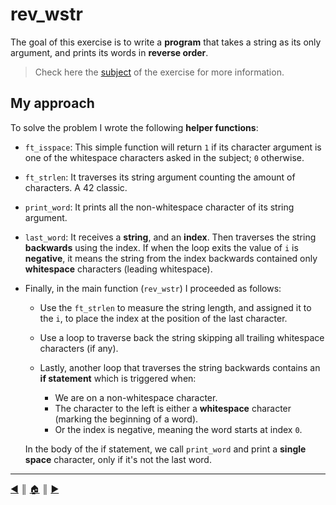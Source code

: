 # rev_wstr
The goal of this exercise is to write a **program** that takes a string as its only argument, and prints its words in **reverse order**.

> Check here the [subject](https://github.com/lifeBalance/c_exam/blob/main/04/rev_wstr/subject.en.txt) of the exercise for more information.

## My approach
To solve the problem I wrote the following **helper functions**:

* `ft_isspace`: This simple function will return `1` if its character argument is one of the whitespace characters asked in the subject; `0` otherwise.

* `ft_strlen`: It traverses its string argument counting the amount of characters. A 42 classic.

* `print_word`: It prints all the non-whitespace character of its string argument.

* `last_word`: It receives a **string**, and an **index**. Then traverses the string **backwards** using the index. If when the loop exits the value of `i` is **negative**, it means the string from the index backwards contained only **whitespace** characters (leading whitespace).

* Finally, in the main function (`rev_wstr`) I proceeded as follows:

    * Use the `ft_strlen` to measure the string length, and assigned it to the `i`, to place the index at the position of the last character.
    * Use a loop to traverse back the string skipping all trailing whitespace characters (if any).
    * Lastly, another loop that traverses the string backwards contains an **if statement** which is triggered when:

        * We are on a non-whitespace character.
        * The character to the left is either a **whitespace** character (marking the beginning of a word).
        * Or the index is negative, meaning the word starts at index `0`.

     In the body of the if statement, we call `print_word` and print a **single space** character, only if it's not the last word.

---
[:arrow_backward:][back] ║ [:house:][home] ║ [:arrow_forward:][next]

<!-- navigation -->
[home]: ../../README.md
[back]: ./ft_split.md
[next]: ./rostring.md